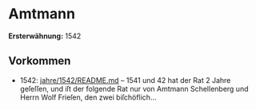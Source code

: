 # Amtmann

**Ersterwähnung:** 1542

## Vorkommen
- 1542: [jahre/1542/README.md](../jahre/1542/README.md) – 1541 und 42 hat der Rat 2 Jahre geſeſſen, und
iſt der folgende Rat nur von Amtmann Schellenberg und
Herrn Wolf Frieſen, den zwei biſchöflich...
